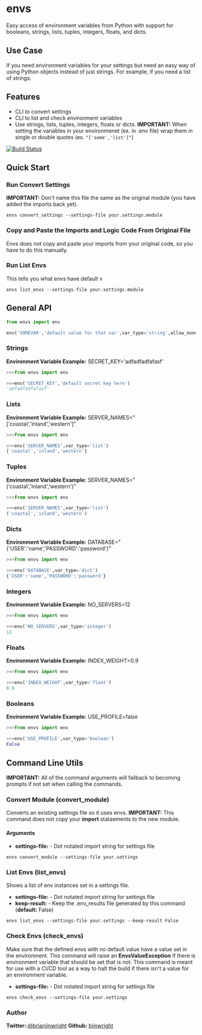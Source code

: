 # envs
Easy access of environment variables from Python with support for booleans, strings, lists, tuples, integers, floats, and dicts.

## Use Case

If you need environment variables for your settings but need an easy way of using Python objects instead of just strings. For example, if you need a list of strings.

## Features

- CLI to convert settings
- CLI to list and check environment variables
- Use strings, lists, tuples, integers, floats or dicts. **IMPORTANT:** When setting the variables in your environmenet (ex. in .env file) wrap them in single or double quotes (ex. `"['some','list']"`) 

[![Build Status](https://travis-ci.org/capless/envs.svg?branch=master)](https://travis-ci.org/bjinwright/envs)

## Quick Start

### Run Convert Settings

**IMPORTANT:** Don't name this file the same as the original module (you have added the imports back yet).  
```commandline
envs convert_settings --settings-file your.settings.module
```

### Copy and Paste the Imports and Logic Code From Original File

Envs does not copy and paste your imports from your original code, so you have to do this manually.

### Run List Envs

This tells you what envs have default v
```commandline
envs list_envs --settings-file your.settings.module
```
## General API

```python
from envs import env

env('SOMEVAR','default value for that var',var_type='string',allow_none=True)
```

### Strings

**Environment Variable Example:** SECRET_KEY='adfadfadfafasf'
```python
>>>from envs import env

>>>env('SECRET_KEY','default secret key here')
'adfadfadfafasf'
```

### Lists
**Environment Variable Example:** SERVER_NAMES="['coastal','inland','western']"
```python
>>>from envs import env

>>>env('SERVER_NAMES',var_type='list')
['coastal','inland','western']
```

### Tuples
**Environment Variable Example:** SERVER_NAMES="('coastal','inland','western')"

```python
>>>from envs import env

>>>env('SERVER_NAMES',var_type='list')
('coastal','inland','western')
```

### Dicts
**Environment Variable Example:** DATABASE="{'USER':'name','PASSWORD':'password'}"

```python
>>>from envs import env

>>>env('DATABASE',var_type='dict')
{'USER':'name','PASSWORD':'password'}
```

### Integers

**Environment Variable Example:** NO_SERVERS=12
```python
>>>from envs import env

>>>env('NO_SERVERS',var_type='integer')
12
```

### Floats

**Environment Variable Example:** INDEX_WEIGHT=0.9
```python
>>>from envs import env

>>>env('INDEX_WEIGHT',var_type='float')
0.9
```

### Booleans
**Environment Variable Example:** USE_PROFILE=false
```python
>>>from envs import env

>>>env('USE_PROFILE',var_type='boolean')
False
```

## Command Line Utils

**IMPORTANT:** All of the command arguments will fallback to becoming prompts if not set when calling the commands.

### Convert Module (convert_module)

Converts an existing settings file so it uses envs. **IMPORTANT:** This command does not copy your **import** stataements to the new module. 

#### Arguments

- **settings-file:** - Dot notated import string for settings file

```commandline
envs convert_module --settings-file your.settings
```

### List Envs (list_envs)

Shows a list of env instances set in a settings file.

- **settings-file:** - Dot notated import string for settings file
- **keep-result:** - Keep the .env_results file generated by this command (**default:** False)

```commandline
envs list_envs --settings-file your.settings --keep-result False
```

### Check Envs (check_envs)

Make sure that the defined envs with no default value have a value set in the environment. This command will raise an **EnvsValueException** if there is environment variable that should be set that is not. This command is meant for use with a CI/CD tool as a way to halt the build if there isn't a value for an environment variable.

- **settings-file:** - Dot notated import string for settings file

```commandline
envs check_envs --settings-file your.settings
```

### Author

**Twitter:**:[@brianjinwright](https://twitter.com/brianjinwright)
**Github:** [bjinwright](https://github.com/bjinwright)